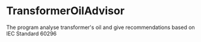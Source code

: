 # TransformerOilAdvisor
The program analyse transformer's oil and give recommendations based on IEC Standard 60296
